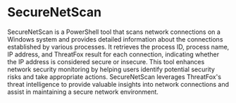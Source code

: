 # SecureNetScan
SecureNetScan is a PowerShell tool that scans network connections on a Windows system and provides detailed information about the connections established by various processes. It retrieves the process ID, process name, IP address, and ThreatFox result for each connection, indicating whether the IP address is considered secure or insecure. This tool enhances network security monitoring by helping users identify potential security risks and take appropriate actions. SecureNetScan leverages ThreatFox's threat intelligence to provide valuable insights into network connections and assist in maintaining a secure network environment.


